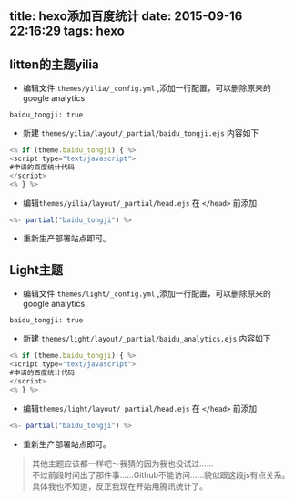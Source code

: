 title: hexo添加百度统计
date: 2015-09-16 22:16:29
tags: hexo
---

## litten的主题yilia
* 编辑文件 `themes/yilia/_config.yml` ,添加一行配置，可以删除原来的google analytics

~~~
baidu_tongji: true
~~~

<!--more-->

* 新建 `themes/yilia/layout/_partial/baidu_tongji.ejs` 内容如下

~~~javascript
<% if (theme.baidu_tongji) { %>
<script type="text/javascript">
#申请的百度统计代码
</script>
<% } %>
~~~

* 编辑`themes/yilia/layout/_partial/head.ejs` 在 `</head>` 前添加

~~~javascript
<%- partial("baidu_tongji") %>
~~~

* 重新生产部署站点即可。


## Light主题
* 编辑文件 `themes/light/_config.yml` ,添加一行配置，可以删除原来的google analytics

~~~
baidu_tongji: true
~~~

* 新建 `themes/light/layout/_partial/baidu_analytics.ejs` 内容如下

~~~javascript
<% if (theme.baidu_tongji) { %>
<script type="text/javascript">
#申请的百度统计代码
</script>
<% } %>
~~~

* 编辑`themes/light/layout/_partial/head.ejs` 在 `</head>` 前添加

~~~javascript
<%- partial("baidu_tongji") %>
~~~

* 重新生产部署站点即可。

>其他主题应该都一样吧～我猜的因为我也没试过……  
>不过前段时间出了那件事……Github不能访问……貌似跟这段js有点关系。具体我也不知道，反正我现在开始用腾讯统计了。

